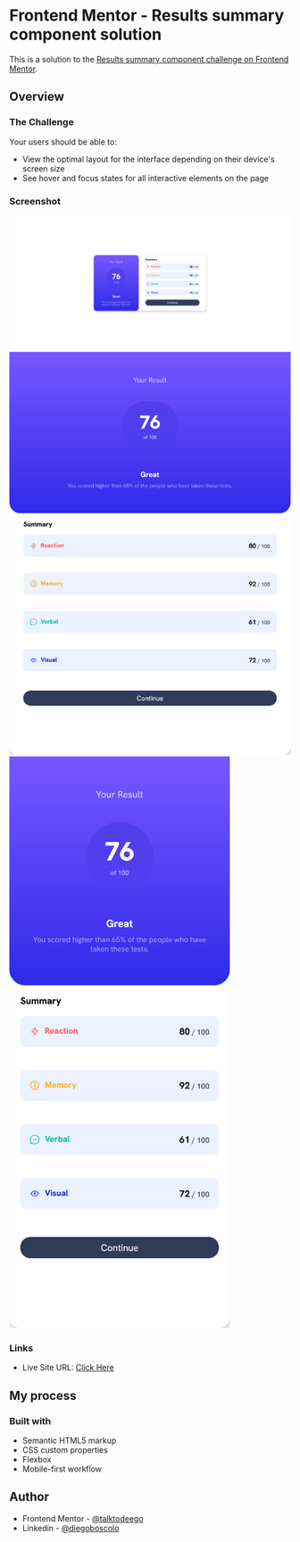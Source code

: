 # Frontend Mentor - Results summary component solution

This is a solution to the [Results summary component challenge on Frontend Mentor](https://www.frontendmentor.io/challenges/results-summary-component-CE_K6s0maV).

## Overview

### The Challenge
Your users should be able to:

- View the optimal layout for the interface depending on their device's screen size
- See hover and focus states for all interactive elements on the page

### Screenshot

![Desktop](assets//screenshot/desktop.png)
![Tablet](assets//screenshot/tablet.png)
![Mobile](assets//screenshot/mobile.png)


### Links

- Live Site URL: [Click Here](https://talktodeego.github.io/fem-resultsummary/)

## My process

### Built with

- Semantic HTML5 markup
- CSS custom properties
- Flexbox
- Mobile-first workflow

## Author

- Frontend Mentor - [@talktodeego](https://www.frontendmentor.io/profile/talktodeego)
- Linkedin - [@diegoboscolo](https://www.linkedin.com/in/diegoboscolo/)
